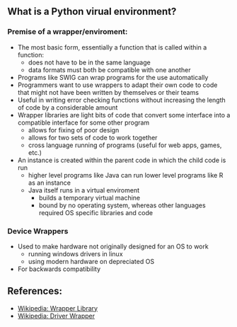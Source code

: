 ## What is a Python virual environment?


### Premise of a wrapper/enviroment:

- The most basic form, essentially a function that is called within a function:
    - does not have to be in the same language
    - data formats must both be compatible with one another
- Programs like SWIG can wrap programs for the use automatically
- Programmers want to use wrappers to adapt their own code to code that might not have been written by themselves or their teams
- Useful in writing error checking functions without increasing the length of code by a considerable amount
- Wrapper libraries are light bits of code that convert some interface into a compatible interface for some other program
    - allows for fixing of poor design
    - allows for two sets of code to work together
    - cross language running of programs (useful for web apps, games, etc.)
- An instance is created within the parent code in which the child code is run
    - higher level programs like Java can run lower level programs like R as an instance
    - Java itself runs in a virtual enviroment
       - builds a temporary virtual machine
       - bound by no operating system, whereas other languages required OS specific libraries and code

### Device Wrappers

-  Used to make hardware not originally designed for an OS to work
    - running windows drivers in linux
    - using modern hardware on depreciated OS
- For backwards compatibility

## References:

* [Wikipedia: Wrapper Library](https://en.wikipedia.org/wiki/Wrapper_library)
* [Wikipedia: Driver Wrapper](https://en.wikipedia.org/wiki/Driver_wrapper)
